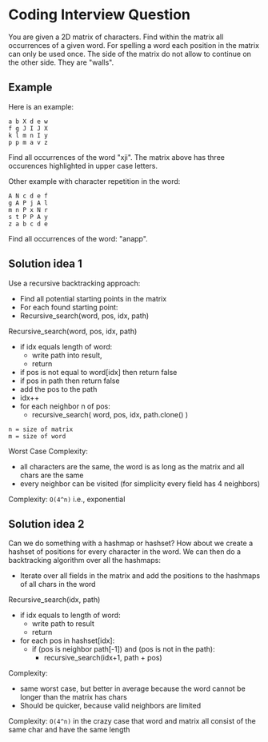 # Coding Interview Question

You are given a 2D matrix of characters. Find within the matrix all occurrences of a given word. For spelling a word each position in the matrix can only be used once. The side of the matrix do not allow to continue on the other side. They are "walls".


## Example

Here is an example:

```
a b X d e w
f g J I J X
k l m n I y
p p m a v z
```

Find all occurrences of the word "xji". The matrix above has three occurences highlighted in upper case letters. 

Other example with character repetition in the word:

```
A N c d e f 
g A P j A l
m n P x N r
s t P P A y
z a b c d e
```

Find all occurrences of the word: "anapp".


## Solution idea 1

Use a recursive backtracking approach:

- Find all potential starting points in the matrix
- For each found starting point:
-   Recursive_search(word, pos, idx, path)

Recursive_search(word, pos, idx, path)
- if idx equals length of word: 
  - write path into result, 
  - return
- if pos is not equal to word[idx] then return false
- if pos in path then return false
- add the pos to the path
- idx++
- for each neighbor n of pos:
  - recursive_search( word, pos, idx, path.clone() )

```
n = size of matrix
m = size of word
```

Worst Case Complexity: 

- all characters are the same, the word is as long as the matrix and all chars are the same
- every neighbor can be visited (for simplicity every field has 4 neighbors)

Complexity: `O(4^n)` i.e., exponential


## Solution idea 2

Can we do something with a hashmap or hashset? How about we create a hashset of positions for every character in the word. We can then do a backtracking algorithm over all the hashmaps:

- Iterate over all fields in the matrix and add the positions to the hashmaps of all chars in the word

Recursive_search(idx, path)
- if idx equals to length of word: 
  - write path to result
  - return
- for each pos in hashset[idx]:
  -  if (pos is neighbor path[-1])  and  (pos is not in the path):
     -  recursive_search(idx+1, path + pos)

Complexity:
- same worst case, but better in average because the word cannot be longer than the matrix has chars
- Should be quicker, because valid neighbors are limited

Complexity: `O(4^n)` in the crazy case that word and matrix all consist of the same char and have the same length

